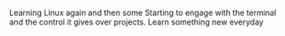 Learning Linux again and then some
Starting to engage with the terminal and the control it gives over projects.
Learn something new everyday
